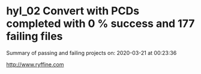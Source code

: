 # hyl_02 Convert with PCDs completed with 0 % success and 177 failing files

Summary of passing and failing projects on: 2020-03-21 at 00:23:36

http://www.ryffine.com
